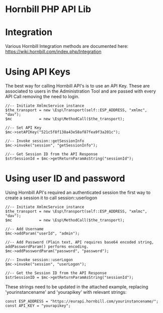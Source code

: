 
Hornbill PHP API Lib
========

Integration
===
Various Hornbill Integration methods are documented here: https://wiki.hornbill.com/index.php/Integration

Using API Keys
===

The best way for calling Hornbill API's is to use an API Key. These are associated to users in the Administration Tool and are passed with every API Call removing the need to login.
```
//-- Initiate XmlmcService instance
$the_transport = new \Esp\Transport(self::ESP_ADDRESS, "xmlmc", "dav");
$mc            = new \Esp\MethodCall($the_transport);

//-- Set API Key
$mc->setAPIKey("521c5f8f138a43e58af87fea9f3a201c");

//-- Invoke session::getSessionInfo
$mc->invoke("session", "getSessionInfo");

//-- Get Session ID from the API Response
$strSessionId = $mc->getReturnParamAsString("sessionId");
```

Using user ID and password
===

Using Hornbill API's required an authenticated session the first way to create a session it to call session::userlogon
```
//-- Initiate XmlmcService instance
$the_transport = new \Esp\Transport(self::ESP_ADDRESS, "xmlmc", "dav");
$mc            = new \Esp\MethodCall($the_transport);

//-- Add Username
$mc->addParam("userId", "admin");

//-- Add Password (Plain text, API requires base64 encoded string, addPasswordParam() performs encoding.
$mc->addPasswordParam("password", "password");

//-- Invoke session::userLogon
$mc->invoke("session", "userLogon");

//-- Get the Session ID from the API Response
$strSessionID = $mc->getReturnParamAsString("sessionId");

```
These strings need to be updated in the attached example, replacing 'yourinstancename' and 'yourapikey' with relevant strings:
```
const ESP_ADDRESS = "https://eurapi.hornbill.com/yourinstancename/";
const API_KEY = "yourapikey";
```
